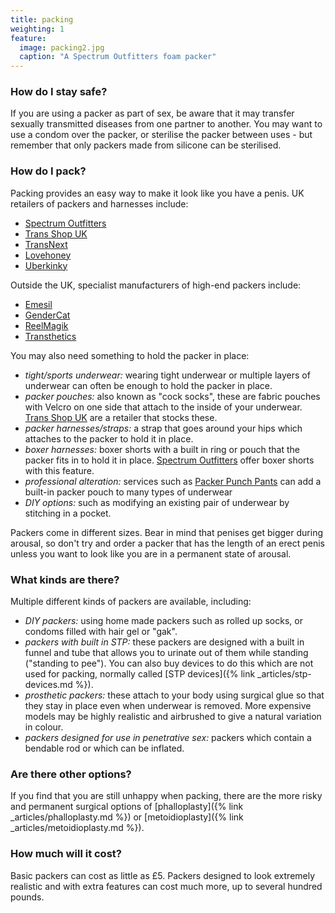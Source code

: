 ```yaml
---
title: packing
weighting: 1
feature:
  image: packing2.jpg
  caption: "A Spectrum Outfitters foam packer"
---
```


### How do I stay safe?

If you are using a packer as part of sex, be aware that it may transfer sexually transmitted diseases from one partner to another. You may want to use a condom over the packer, or sterilise the packer between uses - but remember that only packers made from silicone can be sterilised.

### How do I pack?

Packing provides an easy way to make it look like you have a penis. UK retailers of packers and harnesses include:

- [Spectrum Outfitters](https://spectrumoutfitters.co.uk/)
- [Trans Shop UK](https://uktransshop.co.uk/)
- [TransNext](https://transnext.co.uk/)
- [Lovehoney](https://www.lovehoney.co.uk)
- [Uberkinky](http://www.uberkinky.co.uk)

Outside the UK, specialist manufacturers of high-end packers include:

- [Emesil](https://www.emisil.com/)
- [GenderCat](https://gendercat.com/)
- [ReelMagik](https://www.reelmagik.com/)
- [Transthetics](https://transthetics.com/)

You may also need something to hold the packer in place:

- *tight/sports underwear:* wearing tight underwear or multiple layers of underwear can often be enough to hold the packer in place. 
- *packer pouches:* also known as "cock socks", these are fabric pouches with Velcro on one side that attach to the inside of your underwear. [Trans Shop UK](https://uktransshop.co.uk/) are a retailer that stocks these.
- *packer harnesses/straps:* a strap that goes around your hips which attaches to the packer to hold it in place.
- *boxer harnesses:* boxer shorts with a built in ring or pouch that the packer fits in to hold it in place. [Spectrum Outfitters](https://spectrumoutfitters.co.uk/pages/3-in-1-spectrum-boxer) offer boxer shorts with this feature.
- *professional alteration:* services such as [Packer Punch Pants](https://www.instagram.com/packerpunchpants) can add a built-in packer pouch to many types of underwear
- *DIY options:* such as modifying an existing pair of underwear by stitching in a pocket.

Packers come in different sizes. Bear in mind that penises get bigger during arousal, so don't try and order a packer that has the length of an erect penis unless you want to look like you are in a permanent state of arousal.

### What kinds are there?

Multiple different kinds of packers are available, including:

- *DIY packers:* using home made packers such as rolled up socks, or condoms filled with hair gel or "gak".
- *packers with built in STP:* these packers are designed with a built in funnel and tube that allows you to urinate out of them while standing ("standing to pee"). You can also buy devices to do this which are not used for packing, normally called [STP devices]({% link _articles/stp-devices.md %}).
- *prosthetic packers:* these attach to your body using surgical glue so that they stay in place even when underwear is removed. More expensive models may be highly realistic and airbrushed to give a natural variation in colour.
- *packers designed for use in penetrative sex:* packers which contain a bendable rod or which can be inflated.

### Are there other options?

If you find that you are still unhappy when packing, there are the more risky and permanent surgical options of [phalloplasty]({% link _articles/phalloplasty.md %}) or [metoidioplasty]({% link _articles/metoidioplasty.md %}).

### How much will it cost?

Basic packers can cost as little as £5. Packers designed to look extremely realistic and with extra features can cost much more, up to several hundred pounds.
